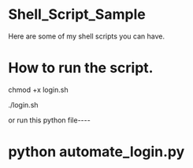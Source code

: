 # Shell_Script_Sample
Here are some of my shell scripts you can have.

# How to run the script.
chmod +x login.sh

./login.sh


or run this python file----
# python automate_login.py
